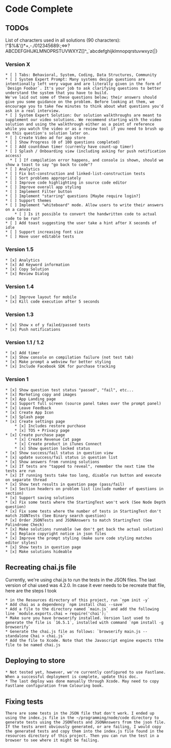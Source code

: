 #  Code Complete

## TODOs

List of characters used in all solutions (90 characters):  !"$%&'()*+,-./012345689:;<=>?ABCDEFGHIJKLMNOPRSTUVWXYZ[]^_`abcdefghijklmnopqrstuvwxyz{|}

### Version X
	* [ ] Tabs: Behavioral, System, Coding, Data Structures, Community	
	* [ ] System Expert Prompt: Many systems design questions are intentionally left very vague and are literally given in the form of `Design Foobar`. It's your job to ask clarifying questions to better understand the system that you have to build.
	We've laid out some of these questions below; their answers should give you some guidance on the problem. Before looking at them, we encourage you to take few minutes to think about what questions you'd ask in a real interview.
	* [ ] System Expert Solution: Our solution walkthroughs are meant to supplement our video solutions. We recommend starting with the video solution and using the walkthrough either as a point of reference while you watch the video or as a review tool if you need to brush up on this question's solution later on.
	* [ ] Create Video ad for app store
	* [ ] Show Progress (0 of 100 questions completed)
	* [ ] Add countdown timer (currenly have count-up timer)
	* [ ] Splash / Onboarding view (including asking for push notification access)
      * [ ] If compilation error happens, and console is shown, should we show a toast to say "go back to code"? 
	* [ ] Analytics
	* [ ] Fix bst-construction and linked-list-construction tests
	* [ ] Sort problems appropriately
	* [ ] Improve code highlighting in source code editor
	* [ ] Improve overall app styling
	* [ ] Implement Filter button
	* [ ] Implement "starring" questions [Maybe require login?]
	* [ ] Support themes
	* [ ] Implement "whiteboard" mode. Allow users to write their answers on a canvas
		* [ ] Is it possible to convert the handwritten code to actual code to be run?
	* [ ] Add toast suggesting the user take a hint after X seconds of idle
	* [ ] Support increasing font size
	* [ ] Have user editable tests

### Version 1.5
	* [x] Analytics
	* [x] Ad Keyword information
	* [x] Copy Solution
	* [x] Review Dialog
	
### Version 1.4
	* [x] Improve layout for mobile
	* [x] Kill code execution after 5 seconds

### Version 1.3
	* [x] Show x of y failed/passed tests
	* [x] Push notifications

### Version 1.1 / 1.2
	* [x] Add timer
	* [x] Show console on compilation failure (not test tab)
	* [x] Make prompt a webview for better styling
	* [x] Include Facebook SDK for purchase tracking
	
### Version 1	
	* [x] Show question test status "passed", "fail", etc...
	* [x] Marketing copy and images
	* [x] App Landing page
	* [x] Support full screen (source panel takes over the prompt panel)
	* [x] Leave Feedback
	* [x] Create App Icon
	* [x] Splash page
	* [x] Create settings page
		* [x] Includes restore purchase
		* [x] TOS + Privacy page
	* [x] Create purchase page
		* [x] Create Revenue Cat page
		* [x] Create product in iTunes Connect
		* [x] Show question locked status
	* [x] Show success/fail status in question view
	* [x] update success/fail status in question list
	* [x] Show answers from running solutions
	* [x] If tests are "tapped to reveal", remember the next time the tests are run
	* [x] If running tests take too long, disable run button and execute on separate thread
	* [x] Show test results in question page (pass/fail)
	* [x] Section headers on problem list (include number of questions in section)
	* [x] Support saving solutions
	* [x] Fix some tests where the StartingTest won't work (See Node Depth question)
	* [x] Fix some tests where the number of tests in StartingTest don't match JSONTests (See Binary search question)
	* [x] Order JSONTests and JSONAnswers to match StartingTest (See Palindrome Check)
	* [x] Make solutions runnable (we don't get back the actual solution)
	* [x] Replace copyright notice in json files
	* [x] Improve the prompt styling (make sure code styling matches editor styles)
	* [x] Show tests in question page
	* [x] Make solutions hideable

## Recreating chai.js file

Currently, we're using chai.js to run the tests in the JSON files. The last version of chai used was 4.2.0. In case it ever needs to be recreate that file, here are the steps I took

	* in the Resources directory of this project, run `npm init -y`
	* Add chai as a dependency `npm install chai --save`
	* Add a file to the directory named `main.js` and add the following line `module.exports.chai = require('chai');`
	* Make sure you have browserify installed. Version last used to generate the file is `16.5.1`, installed with command `npm install -g browserify`
	* Generate the chai.js file as follows: `browserify main.js --standalone Chai > chai.js`
	* Add the file to Xcode. Note that the Javascript engine expects tthe file to be named chai.js

## Deploying to store

	* Not tested yet, however, we're currently configured to use Fastlane. When a successful deployment is complete, update this doc. 
	* The last deploy was done manually through Xcode. May need to copy Fastlane configuration from Colouring book.

## Fixing tests

	There are some tests in the JSON file that don't work. I ended up using the index.js file in the ~/programming/node/code directory to generate tests using the JSONTests and JSONAnswers from the json file. If the tests arent obviously generated, or are failing, I would copy the generated tests and copy them into the index.js file found in the resources directory of this project. Then you can run the test in a browser to see where it might be failing. 
